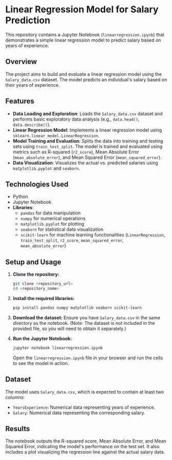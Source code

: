 # Linear Regression Model for Salary Prediction

This repository contains a Jupyter Notebook (`linearregression.ipynb`) that demonstrates a simple linear regression model to predict salary based on years of experience.

## Overview

The project aims to build and evaluate a linear regression model using the `Salary_data.csv` dataset. The model predicts an individual's salary based on their years of experience.

## Features

* **Data Loading and Exploration**: Loads the `Salary_data.csv` dataset and performs basic exploratory data analysis (e.g., `data.head()`, `data.describe()`).
* **Linear Regression Model**: Implements a linear regression model using `sklearn.linear_model.LinearRegression`.
* **Model Training and Evaluation**: Splits the data into training and testing sets using `train_test_split`. The model is trained and evaluated using metrics such as R-squared (`r2_score`), Mean Absolute Error (`mean_absolute_error`), and Mean Squared Error (`mean_squared_error`).
* **Data Visualization**: Visualizes the actual vs. predicted salaries using `matplotlib.pyplot` and `seaborn`.

## Technologies Used

* Python
* Jupyter Notebook
* **Libraries**:
    * `pandas` for data manipulation
    * `numpy` for numerical operations
    * `matplotlib.pyplot` for plotting
    * `seaborn` for statistical data visualization
    * `scikit-learn` for machine learning functionalities (`LinearRegression`, `train_test_split`, `r2_score`, `mean_squared_error`, `mean_absolute_error`)

## Setup and Usage

1.  **Clone the repository:**

    ```bash
    git clone <repository_url>
    cd <repository_name>
    ```

2.  **Install the required libraries:**

    ```bash
    pip install pandas numpy matplotlib seaborn scikit-learn
    ```

3.  **Download the dataset:**
    Ensure you have `Salary_data.csv` in the same directory as the notebook. (Note: The dataset is not included in the provided file, so you will need to obtain it separately.)

4.  **Run the Jupyter Notebook:**

    ```bash
    jupyter notebook linearregression.ipynb
    ```

    Open the `linearregression.ipynb` file in your browser and run the cells to see the model in action.

## Dataset

The model uses `Salary_data.csv`, which is expected to contain at least two columns:

* `YearsExperience`: Numerical data representing years of experience.
* `Salary`: Numerical data representing the corresponding salary.

## Results

The notebook outputs the R-squared score, Mean Absolute Error, and Mean Squared Error, indicating the model's performance on the test set. It also includes a plot visualizing the regression line against the actual salary data.

